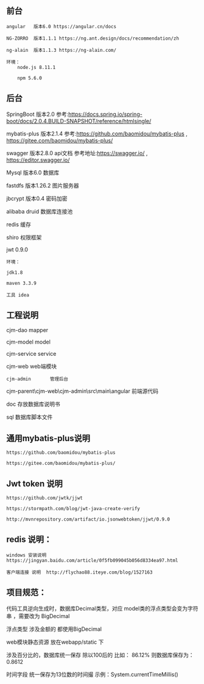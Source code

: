 ## 前台

	angular   版本6.0 https://angular.cn/docs  

	NG-ZORRO  版本1.1.1 https://ng.ant.design/docs/recommendation/zh

	ng-alain  版本1.1.3 https://ng-alain.com/

	环境：
		node.js 8.11.1

		npm 5.6.0

## 后台

   SpringBoot    版本2.0 参考:https://docs.spring.io/spring-boot/docs/2.0.4.BUILD-SNAPSHOT/reference/htmlsingle/

   mybatis-plus  版本2.1.4    参考:https://github.com/baomidou/mybatis-plus , https://gitee.com/baomidou/mybatis-plus/
   
   swagger       版本2.8.0   api文档  参考地址:https://swagger.io/   , https://editor.swagger.io/
    
   Mysql	  版本6.0   数据库

   fastdfs       版本1.26.2    图片服务器

   jbcrypt       版本0.4  密码加密

   alibaba druid  数据库连接池

   redis	   缓存

   shiro	  权限框架

   jwt    0.9.0

    环境：

	jdk1.8

	maven 3.3.9
     	
    工具 idea

## 工程说明

cjm-dao	       mapper

cjm-model      model

cjm-service    service

cjm-web      			web端模块

	cjm-admin		管理后台

cjm-parent\cjm-web\cjm-admin\src\main\angular  前端源代码

doc     		存放数据库说明书

sql		        数据库脚本文件

## 通用mybatis-plus说明

	https://github.com/baomidou/mybatis-plus

	https://gitee.com/baomidou/mybatis-plus/
	
## Jwt token 说明
	https://github.com/jwtk/jjwt

	https://stormpath.com/blog/jwt-java-create-verify

	http://mvnrepository.com/artifact/io.jsonwebtoken/jjwt/0.9.0

	
## redis 说明：

	windows 安装说明  https://jingyan.baidu.com/article/0f5fb099045b056d8334ea97.html

	客户端连接 说明  http://flychao88.iteye.com/blog/1527163


## 项目规范：
  
  代码工具逆向生成时，数据库Decimal类型，对应 model类的浮点类型会变为字符串 ，需要改为 BigDecimal 
  
  浮点类型 涉及金额的 都使用BigDecimal 
  
  web模块静态资源 放在webapp/static 下
  
  涉及百分比的，数据库统一保存  除以100后的   比如：   86.12%   则数据库保存为：0.8612
  
  时间字段  统一保存为13位数的时间撮    示例：System.currentTimeMillis()
